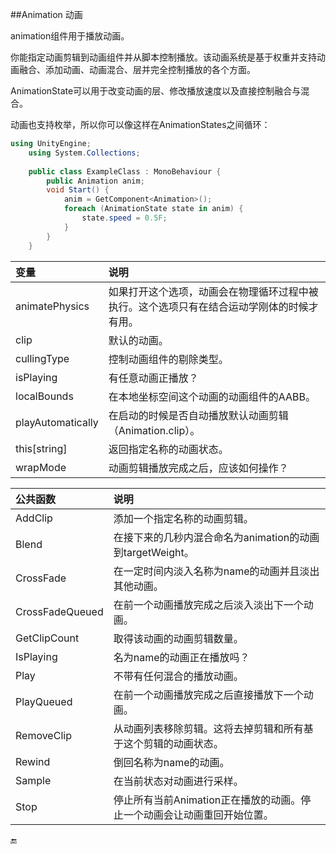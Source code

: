 ##Animation 动画

animation组件用于播放动画。

你能指定动画剪辑到动画组件并从脚本控制播放。该动画系统是基于权重并支持动画融合、添加动画、动画混合、层并完全控制播放的各个方面。

AnimationState可以用于改变动画的层、修改播放速度以及直接控制融合与混合。

动画也支持枚举，所以你可以像这样在AnimationStates之间循环：

```csharp
using UnityEngine;
    using System.Collections;
 
    public class ExampleClass : MonoBehaviour {
        public Animation anim;
        void Start() {
            anim = GetComponent<Animation>();
            foreach (AnimationState state in anim) {
                state.speed = 0.5F;
            }
        }
    }
```


|变量|说明|
|:--|:--|
|animatePhysics|如果打开这个选项，动画会在物理循环过程中被执行。这个选项只有在结合运动学刚体的时候才有用。|
|clip|默认的动画。|
|cullingType|控制动画组件的剔除类型。|
|isPlaying|有任意动画正播放？|
|localBounds|在本地坐标空间这个动画的动画组件的AABB。|
|playAutomatically|在启动的时候是否自动播放默认动画剪辑（Animation.clip）。|
|this[string]|返回指定名称的动画状态。|
|wrapMode|动画剪辑播放完成之后，应该如何操作？|


|公共函数|说明|
|:--|:--|
|AddClip|添加一个指定名称的动画剪辑。|
|Blend|在接下来的几秒内混合命名为animation的动画到targetWeight。|
|CrossFade|在一定时间内淡入名称为name的动画并且淡出其他动画。|
|CrossFadeQueued|在前一个动画播放完成之后淡入淡出下一个动画。|
|GetClipCount|取得该动画的动画剪辑数量。|
|IsPlaying|名为name的动画正在播放吗？|
|Play|不带有任何混合的播放动画。|
|PlayQueued|在前一个动画播放完成之后直接播放下一个动画。|
|RemoveClip|从动画列表移除剪辑。这将去掉剪辑和所有基于这个剪辑的动画状态。|
|Rewind|倒回名称为name的动画。|
|Sample|在当前状态对动画进行采样。|
|Stop|停止所有当前Animation正在播放的动画。停止一个动画会让动画重回开始位置。|



🔚








